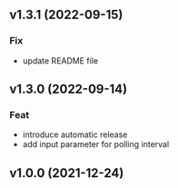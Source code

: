 ## v1.3.1 (2022-09-15)

### Fix

- update README file

## v1.3.0 (2022-09-14)

### Feat

- introduce automatic release
- add input parameter for polling interval

## v1.0.0 (2021-12-24)
